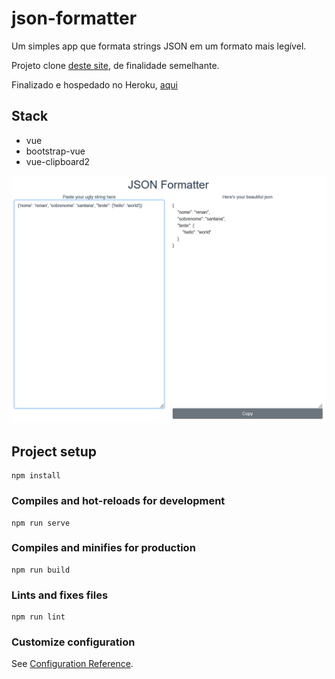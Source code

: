 # json-formatter

Um simples app que formata strings JSON em um formato mais legível.

Projeto clone [deste site](https://jsonformatter.curiousconcept.com/), de finalidade semelhante.

Finalizado e hospedado no Heroku, [aqui](https://my-json-formatter.herokuapp.com/)

## Stack

- vue
- bootstrap-vue
- vue-clipboard2

![screenshot](screenshot/01.png)

## Project setup
```
npm install
```

### Compiles and hot-reloads for development
```
npm run serve
```

### Compiles and minifies for production
```
npm run build
```

### Lints and fixes files
```
npm run lint
```

### Customize configuration
See [Configuration Reference](https://cli.vuejs.org/config/).
